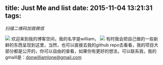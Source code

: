 title: Just Me and list
date: 2015-11-04 13:21:31
tags:
---------------------------------
*扫描二维码加我微信*
<!-- more -->
![](weixin.jpg)
欢迎来到我的博客空间，我的名字是william，
![](face.jpg)
有时我会把自己做的一些新鲜的东西呈现到这里，当然，也可以直接去我的github repo去看看，我的项目大部分都是公开的，你可以自由的查看，如果你有更好的想法，可以联系我，我的gmaill是：donwilliamlone@gmail.com  
